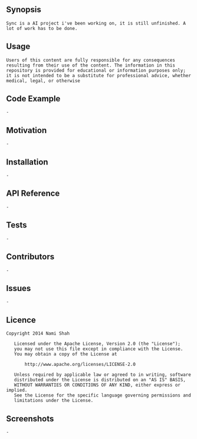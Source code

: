 ## Synopsis

    Sync is a AI project i've been working on, it is still unfinished. A lot of work has to be done.
    
## Usage

    Users of this content are fully responsible for any consequences resulting from their use of the content. The information in this repository is provided for educational or information purposes only; it is not intended to be a substitute for professional advice, whether medical, legal, or otherwise

## Code Example

    -

## Motivation

    -

## Installation

    -

## API Reference

    -

## Tests

    -

## Contributors

    -
    
## Issues

    -

## Licence

    Copyright 2014 Nami Shah
    
       Licensed under the Apache License, Version 2.0 (the "License");
       you may not use this file except in compliance with the License.
       You may obtain a copy of the License at
    
           http://www.apache.org/licenses/LICENSE-2.0
    
       Unless required by applicable law or agreed to in writing, software
       distributed under the License is distributed on an "AS IS" BASIS,
       WITHOUT WARRANTIES OR CONDITIONS OF ANY KIND, either express or implied.
       See the License for the specific language governing permissions and
       limitations under the License.
       
## Screenshots

    -
